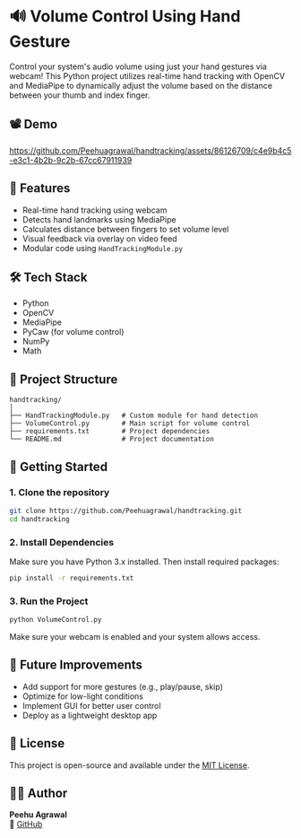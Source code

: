 # 🔊 Volume Control Using Hand Gesture

Control your system's audio volume using just your hand gestures via webcam! This Python project utilizes real-time hand tracking with OpenCV and MediaPipe to dynamically adjust the volume based on the distance between your thumb and index finger.

## 📽️ Demo
https://github.com/Peehuagrawal/handtracking/assets/86126709/c4e9b4c5-e3c1-4b2b-9c2b-67cc67911939

## 📌 Features

- Real-time hand tracking using webcam
- Detects hand landmarks using MediaPipe
- Calculates distance between fingers to set volume level
- Visual feedback via overlay on video feed
- Modular code using `HandTrackingModule.py`

## 🛠️ Tech Stack

- Python
- OpenCV
- MediaPipe
- PyCaw (for volume control)
- NumPy
- Math

## 📂 Project Structure

```
handtracking/
│
├── HandTrackingModule.py   # Custom module for hand detection
├── VolumeControl.py        # Main script for volume control
├── requirements.txt        # Project dependencies
└── README.md               # Project documentation
```

## 🚀 Getting Started

### 1. Clone the repository

```bash
git clone https://github.com/Peehuagrawal/handtracking.git
cd handtracking
```

### 2. Install Dependencies

Make sure you have Python 3.x installed. Then install required packages:

```bash
pip install -r requirements.txt
```

### 3. Run the Project

```bash
python VolumeControl.py
```

Make sure your webcam is enabled and your system allows access.

## 🔮 Future Improvements

- Add support for more gestures (e.g., play/pause, skip)
- Optimize for low-light conditions
- Implement GUI for better user control
- Deploy as a lightweight desktop app

## 📄 License

This project is open-source and available under the [MIT License](LICENSE).

## 🙋‍♀️ Author

**Peehu Agrawal**  
🔗 [GitHub](https://github.com/Peehuagrawal)
